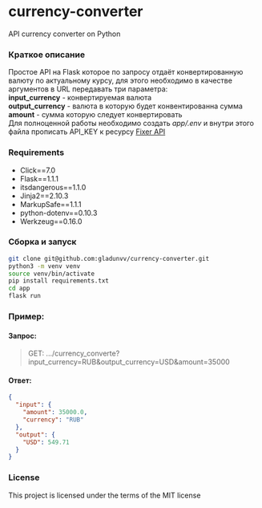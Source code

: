 # currency-converter
API currency converter on Python

### Краткое описание
Простое API на Flask которое по запросу отдаёт конвертированную валюту по актуальному курсу, для этого необходимо в качестве аргументов в URL передавать три параметра:          
**input_currency** - конвертируемая валюта               
**output_currency** - валюта в которую будет конвентированна сумма             
**amount** - сумма которую следует конвертировать          
Для полноценной работы необходимо создать *app/.env* и внутри этого файла прописать API_KEY к ресурсу [Fixer API](https://fixer.io/)


### Requirements
* Click==7.0
* Flask==1.1.1
* itsdangerous==1.1.0
* Jinja2==2.10.3
* MarkupSafe==1.1.1
* python-dotenv==0.10.3
* Werkzeug==0.16.0

### Сборка и запуск
```bash
git clone git@github.com:gladunvv/currency-converter.git
python3 -m venv venv
source venv/bin/activate 
pip install requirements.txt
cd app
flask run
```

### Пример:  

#### Запрос:
>GET: .../currency_converte?input_currency=RUB&output_currency=USD&amount=35000
#### Ответ:
```json
{
  "input": {
    "amount": 35000.0, 
    "currency": "RUB"
  }, 
  "output": {
    "USD": 549.71
  }
}
```

### License
This project is licensed under the terms of the MIT license
